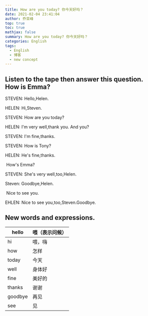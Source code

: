```yaml
---
title: How are you today? 你今天好吗？
date: 2021-02-04 23:41:04
author: 乔亚峰
top: true
toc: true
mathjax: false
summary: How are you today? 你今天好吗？
categories: English
tags:
  - English
  - 博客
  - new concept
---
```


## Listen to the tape then answer this question.  How is Emma?



STEVEN: Hello,Helen.

HELEN: Hi,Steven.



STEVEN: How are you today?

HELEN: I'm very well,thank you. And you?



STEVEN: I'm fine,thanks.



STEVEN: How is Tony?

HELEN: He's fine,thanks.

​				How's Emma?

STEVEN: She's very well,too,Helen.



Steven: Goodbye,Helen.

​				Nice to see you.

EHLEN: Nice to see you,too,Steven.Goodbye.





## New words and expressions.

| hello   | 喂（表示问候） |
| ------- | -------------- |
| hi      | 喂，嗨         |
| how     | 怎样           |
| today   | 今天           |
| well    | 身体好         |
| fine    | 美好的         |
| thanks  | 谢谢           |
| goodbye | 再见           |
| see     | 见             |




